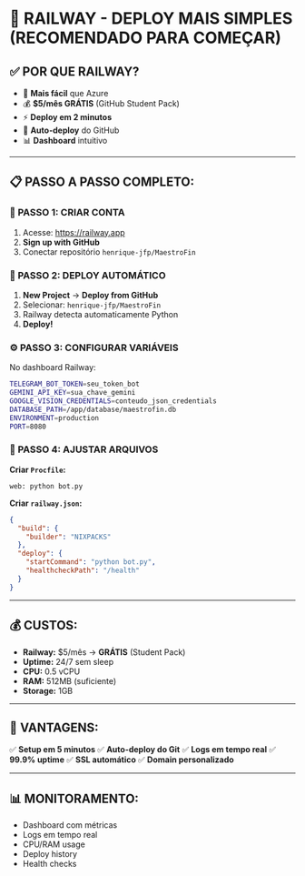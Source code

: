 # 🐳 RAILWAY - DEPLOY MAIS SIMPLES (RECOMENDADO PARA COMEÇAR)

## ✅ **POR QUE RAILWAY?**
- 🎯 **Mais fácil** que Azure
- 💰 **$5/mês GRÁTIS** (GitHub Student Pack)
- ⚡ **Deploy em 2 minutos**
- 🔄 **Auto-deploy** do GitHub
- 📊 **Dashboard** intuitivo

---

## 📋 **PASSO A PASSO COMPLETO:**

### **🔗 PASSO 1: CRIAR CONTA**
1. Acesse: https://railway.app
2. **Sign up with GitHub**
3. Conectar repositório `henrique-jfp/MaestroFin`

### **🚀 PASSO 2: DEPLOY AUTOMÁTICO**
1. **New Project** → **Deploy from GitHub**
2. Selecionar: `henrique-jfp/MaestroFin`
3. Railway detecta automaticamente Python
4. **Deploy!**

### **⚙️ PASSO 3: CONFIGURAR VARIÁVEIS**
No dashboard Railway:
```bash
TELEGRAM_BOT_TOKEN=seu_token_bot
GEMINI_API_KEY=sua_chave_gemini
GOOGLE_VISION_CREDENTIALS=conteudo_json_credentials
DATABASE_PATH=/app/database/maestrofin.db
ENVIRONMENT=production
PORT=8080
```

### **📁 PASSO 4: AJUSTAR ARQUIVOS**

**Criar `Procfile`:**
```
web: python bot.py
```

**Criar `railway.json`:**
```json
{
  "build": {
    "builder": "NIXPACKS"
  },
  "deploy": {
    "startCommand": "python bot.py",
    "healthcheckPath": "/health"
  }
}
```

---

## 💰 **CUSTOS:**
- **Railway:** $5/mês → **GRÁTIS** (Student Pack)
- **Uptime:** 24/7 sem sleep
- **CPU:** 0.5 vCPU
- **RAM:** 512MB (suficiente)
- **Storage:** 1GB

---

## 🎯 **VANTAGENS:**
✅ **Setup em 5 minutos**
✅ **Auto-deploy do Git**
✅ **Logs em tempo real**
✅ **99.9% uptime**
✅ **SSL automático**
✅ **Domain personalizado**

---

## 📊 **MONITORAMENTO:**
- Dashboard com métricas
- Logs em tempo real  
- CPU/RAM usage
- Deploy history
- Health checks
